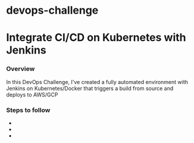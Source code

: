 # devops-challenge

# Integrate CI/CD on Kubernetes with Jenkins

### Overview
In this DevOps Challenge, I've created a fully automated environment with Jenkins on Kubernetes/Docker that triggers a build from source and deploys to AWS/GCP


### Steps to follow
* 
*
*
